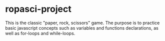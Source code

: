# ropasci-project
This is the classic "paper, rock, scissors" game.
The purpose is to practice basic javascript concepts such as
variables and functions declarations, as well as for-loops and while-loops.